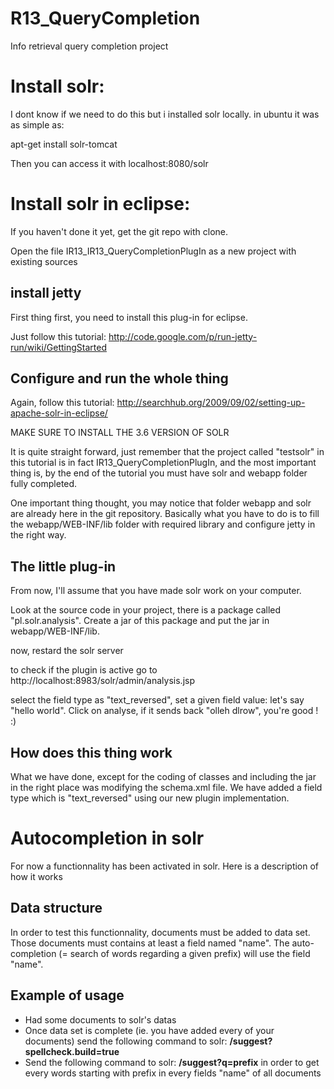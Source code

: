 R13_QueryCompletion
====================

Info retrieval query completion project

Install solr:
=============

I dont know if we need to do this but i installed solr locally.
in ubuntu it was as simple as:

apt-get install solr-tomcat

Then you can access it with
localhost:8080/solr

Install solr in eclipse:
===========================

If you haven't done it yet, get the git repo with clone.

Open the file IR13_IR13_QueryCompletionPlugIn as a new project with existing sources

install jetty
-------------

First thing first, you need to install this plug-in for eclipse.

Just follow this tutorial:
http://code.google.com/p/run-jetty-run/wiki/GettingStarted

Configure and run the whole thing
---------------------------------

Again, follow this tutorial: 
http://searchhub.org/2009/09/02/setting-up-apache-solr-in-eclipse/

MAKE SURE TO INSTALL THE 3.6 VERSION OF SOLR

It is quite straight forward, just remember that the project called "testsolr" in this tutorial is in fact IR13_QueryCompletionPlugIn, and the most important thing is, by the end of the tutorial you must have solr and webapp folder fully completed.

One important thing thought, you may notice that folder webapp and solr are already here in the git repository. Basically what you have to do is to fill the webapp/WEB-INF/lib folder with required library and configure jetty in the right way.

The little plug-in
------------------

From now, I'll assume that you have made solr work on your computer.

Look at the source code in your project, there is a package called "pl.solr.analysis". Create a jar of this package and put the jar in webapp/WEB-INF/lib.

now, restard the solr server

to check if the plugin is active go to http://localhost:8983/solr/admin/analysis.jsp

select the field type as "text_reversed", set a given field value: let's say "hello world". Click on analyse, if it sends back "olleh dlrow", you're good ! :)

How does this thing work
-------------------------

What we have done, except for the coding of classes and including the jar in the right place was modifying the schema.xml file. We have added a field type which is "text_reversed" using our new plugin implementation. 


Autocompletion in solr
======================
For now a functionnality has been activated in solr. Here is a description of how it works

Data structure
--------------
In order to test this functionnality, documents must be added to data set.
Those documents must contains at least a field named "name". The auto-completion (= search of words regarding a given prefix) will use the field "name".

Example of usage
-----------------

* Had some documents to solr's datas
* Once data set is complete (ie. you have added every of your documents) send the following command to solr: __/suggest?spellcheck.build=true__
* Send the following command to solr: __/suggest?q=prefix__ in order to get every words starting with prefix in every fields "name" of all documents
